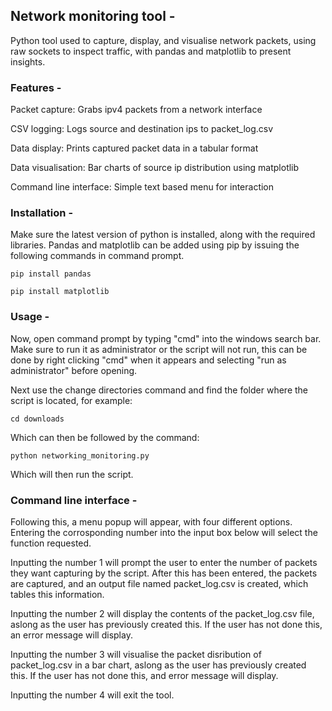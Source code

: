 ## **Network monitoring tool -**

Python tool used to capture, display, and visualise network packets, using raw sockets to inspect traffic, with pandas and matplotlib to present insights.


### **Features -**

Packet capture: Grabs ipv4 packets from a network interface

CSV logging: Logs source and destination ips to packet_log.csv

Data display: Prints captured packet data in a tabular format

Data visualisation: Bar charts of source ip distribution using matplotlib

Command line interface: Simple text based menu for interaction


### **Installation -**

Make sure the latest version of python is installed, along with the required libraries. Pandas and matplotlib can be added using pip by issuing the following commands in command prompt.
```
pip install pandas 
```
```
pip install matplotlib
```
### **Usage -**

Now, open command prompt by typing "cmd" into the windows search bar. Make sure to run it as administrator or the script will not run, this can be done by right clicking "cmd" when it appears and selecting "run as administrator" before opening.

Next use the change directories command and find the folder where the script is located, for example: 
```
cd downloads
```
Which can then be followed by the command:
```
python networking_monitoring.py
```
Which will then run the script.

### **Command line interface -**

Following this, a menu popup will appear, with four different options. Entering the corrosponding number into the input box below will select the function requested. 

Inputting the number 1 will prompt the user to enter the number of packets they want capturing by the script. After this has been entered, the packets are captured, and an output file named packet_log.csv is created, which tables this information.

Inputting the number 2 will display the contents of the packet_log.csv file, aslong as the user has previously created this. If the user has not done this, an error message will display.

Inputting the number 3 will visualise the packet disribution of packet_log.csv in a bar chart, aslong as the user has previously created this. If the user has not done this, and error message will display.

Inputting the number 4 will exit the tool.



